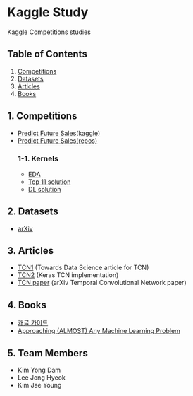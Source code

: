 # Kaggle Study
Kaggle Competitions studies

## Table of Contents

1. [Competitions](https://github.com/Around-30/Kaggle/#1-competitions)
2. [Datasets](https://github.com/Around-30/Kaggle/#2-datasets)
3. [Articles](https://github.com/Around-30/Kaggle/#3-articles)
4. [Books](https://github.com/Around-30/Kaggle/#4-books)

## 1. Competitions
* [Predict Future Sales(kaggle)](https://www.kaggle.com/c/competitive-data-science-predict-future-sales)
* [Predict Future Sales(repos)](https://github.com/Around-30/Kaggle/tree/master/Competitions/Predict%20Future%20Sales/)
  ### 1-1. Kernels
  * [EDA](https://www.kaggle.com/noeasywayout/eda-fe-lgbm-model)
  * [Top 11 solution](https://www.kaggle.com/szhou42/predict-future-sales-top-11-solution)
  * [DL solution](https://www.kaggle.com/dimitreoliveira/deep-learning-for-time-series-forecasting)


## 2. Datasets
* [arXiv](https://www.kaggle.com/Cornell-University/arxiv)

## 3. Articles
* [TCN1](https://towardsdatascience.com/temporal-convolutional-networks-the-next-revolution-for-time-series-8990af826567) (Towards Data Science article for TCN)
* [TCN2](https://github.com/philipperemy/keras-tcn) (Keras TCN implementation)
* [TCN paper](https://arxiv.org/pdf/1608.08242) (arXiv Temporal Convolutional Network paper)

## 4. Books
* [캐글 가이드](http://www.yes24.com/Product/Goods/90964592)
* [Approaching (ALMOST) Any Machine Learning Problem](https://www.amazon.com/Approaching-Almost-Machine-Learning-Problem-ebook/dp/B089P13QHT)


## 5. Team Members
* Kim Yong Dam
* Lee Jong Hyeok
* Kim Jae Young


